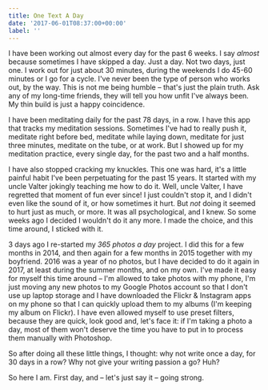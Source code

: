 ```yaml
---
title: One Text A Day
date: '2017-06-01T08:37:00+00:00'
label: ''
---
```



I have been working out almost every day for the past 6 weeks. I say _almost_ because sometimes I have skipped a day. Just a day. Not two days, just one. I work out for just about 30 minutes, during the weekends I do 45-60 minutes or I go for a cycle. I've never been the type of person who works out, by the way. This is not me being humble – that's just the plain truth. Ask any of my long-time friends, they will tell you how unfit I've always been. My thin build is just a happy coincidence.

I have been meditating daily for the past 78 days, in a row. I have this app that tracks my meditation sessions. Sometimes I've had to really push it, meditate right before bed, meditate while laying down, meditate for just three minutes, meditate on the tube, or at work. But I showed up for my meditation practice, every single day, for the past two and a half months.

I have also stopped cracking my knuckles. This one was hard, it's a little painful habit I've been perpetuating for the past 15 years. It started with my uncle Valter jokingly teaching me how to do it. Well, uncle Valter, I have regretted that moment of fun ever since! I just couldn't stop it, and I didn't even like the sound of it, or how sometimes it hurt. But _not_ doing it seemed to hurt just as much, or more. It was all psychological, and I knew. So some weeks ago I decided I wouldn't do it any more. I made the choice, and this time around, I sticked with it.

3 days ago I re-started my _365 photos a day_ project. I did this for a few months in 2014, and then again for a few months in 2015 together with my boyfriend. 2016 was a year of no photos, but I have decided to do it again in 2017, at least during the summer months, and on my own. I've made it easy for myself this time around – I'm allowed to take photos with my phone, I'm just moving any new photos to my Google Photos account so that I don't use up laptop storage and I have downloaded the Flickr & Instagram apps on my phone so that I can quickly upload them to my albums (I'm keeping my album on Flickr). I have even allowed myself to use preset filters, because they are quick, look good and, let's face it: if I'm taking a photo a day, most of them won't deserve the time you have to put in to process them manually with Photoshop.

So after doing all these little things, I thought: why not write once a day, for 30 days in a row? Why not give your writing passion a go? Huh?

So here I am. First day, and – let's just say it – going strong.